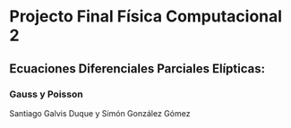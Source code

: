 # Projecto Final Física Computacional 2

## Ecuaciones Diferenciales Parciales Elípticas:
### Gauss y Poisson

Santiago Galvis Duque y Simón González Gómez
